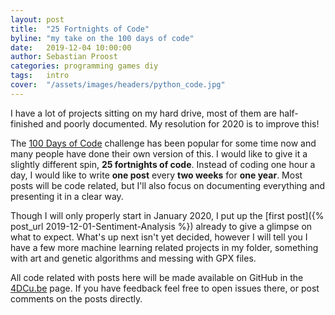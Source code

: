 ```yaml
---
layout: post
title:  "25 Fortnights of Code"
byline: "my take on the 100 days of code"
date:   2019-12-04 10:00:00
author: Sebastian Proost
categories: programming games diy
tags:	intro
cover:  "/assets/images/headers/python_code.jpg"
---
```


I have a lot of projects sitting on my hard drive, most of them are half-finished and poorly documented. My resolution 
for 2020 is to improve this!


The [100 Days of Code](https://www.100daysofcode.com/) challenge has been popular for some time now and many people 
have done their own version of this. I would like to give it a slightly different spin, **25 fortnights of code**. 
Instead of coding one hour a day, I would like to write **one post** every **two weeks** for **one year**. Most posts 
will be code related, but I'll also focus on documenting everything and presenting it in a clear way.


Though I will only properly start in January 2020, I put up the [first post]({% post_url 2019-12-01-Sentiment-Analysis %}) 
already to give a glimpse on what to expect. What's up next isn't yet decided, however I will tell you I have a few more
machine learning related projects in my folder, something with art and genetic algorithms and messing with GPX files.


All code related with posts here will be made available on GitHub in the [4DCu.be](https://github.com/4dcu-be) page. If
you have feedback feel free to open issues there, or post comments on the posts directly.

